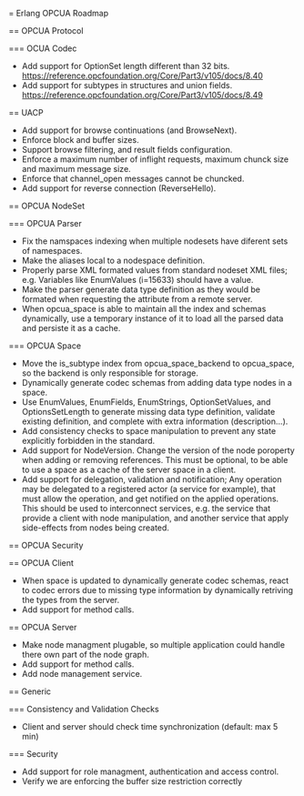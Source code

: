 = Erlang OPCUA Roadmap

== OPCUA Protocol

=== OCUA Codec

- Add support for OptionSet length different than 32 bits.
  https://reference.opcfoundation.org/Core/Part3/v105/docs/8.40
- Add support for subtypes in structures and union fields.
  https://reference.opcfoundation.org/Core/Part3/v105/docs/8.49


== UACP

- Add support for browse continuations (and BrowseNext).
- Enforce block and buffer sizes.
- Support browse filtering, and result fields configuration.
- Enforce a maximum number of inflight requests, maximum chunck size and
  maximum message size.
- Enforce that channel_open messages cannot be chuncked.
- Add support for reverse connection (ReverseHello).


== OPCUA NodeSet

=== OPCUA Parser

- Fix the namspaces indexing when multiple nodesets have diferent sets of namespaces.
- Make the aliases local to a nodespace definition.
- Properly parse XML formated values from standard nodeset XML files;
  e.g. Variables like EnumValues (i=15633) should have a value.
- Make the parser generate data type definition as they would be formated when
  requesting the attribute from a remote server.
- When opcua_space is able to maintain all the index and schemas dynamically,
  use a temporary instance of it to load all the parsed data and persiste it
  as a cache.


=== OPCUA Space

 - Move the is_subtype index from opcua_space_backend to opcua_space, so the
   backend is only responsible for storage.
 - Dynamically generate codec schemas from adding data type nodes in a space.
 - Use EnumValues, EnumFields, EnumStrings, OptionSetValues,
   and OptionsSetLength to generate missing data type definition, validate
   existing definition, and complete with extra information (description...).
 - Add consistency checks to space manipulation to prevent any state explicitly
   forbidden in the standard.
 - Add support for NodeVersion. Change the version of the node poroperty when
   adding or removing references. This must be optional, to be able to use
   a space as a cache of the server space in a client.
 - Add support for delegation, validation and notification; Any operation may
   be delegated to a registered actor (a service for example), that must
   allow the operation, and get notified on the applied operations. This should
   be used to interconnect services, e.g. the service that provide a client
   with node manipulation, and another service that apply side-effects from
   nodes being created.


== OPCUA Security


== OPCUA Client

- When space is updated to dynamically generate codec schemas, react to codec
  errors due to missing type information by dynamically retriving the types
  from the server.
- Add support for method calls.


== OPCUA Server

- Make node managment plugable, so multiple application could handle there own
  part of the node graph.
- Add support for method calls.
- Add node management service.


== Generic

=== Consistency and Validation Checks

- Client and server should check time synchronization (default: max 5 min)


=== Security

- Add support for role managment, authentication and access control.
- Verify we are enforcing the buffer size restriction correctly